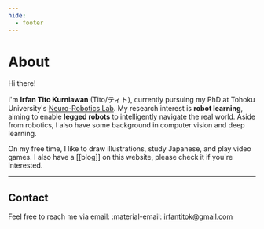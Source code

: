 ```yaml
---
hide:
  - footer
---
```


# About

Hi there!

I'm **Irfan Tito Kurniawan** (Tito/ティト), currently pursuing my PhD at Tohoku University's [Neuro-Robotics Lab](https://neuro.mech.tohoku.ac.jp/). My research interest is **robot learning**, aiming to enable **legged robots** to intelligently navigate the real world. Aside from robotics, I also have some background in computer vision and deep learning.

On my free time, I like to draw illustrations, study Japanese, and play video games. I also have a [[blog]] on this website, please check it if you're interested.

---

## Contact

Feel free to reach me via email: :material-email: [irfantitok@gmail.com](mailto:irfantitok@gmail.com)